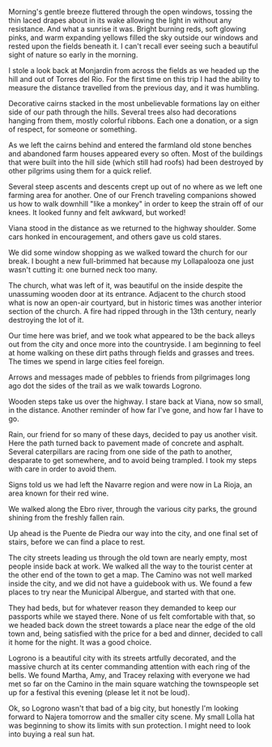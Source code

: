 Morning's gentle breeze fluttered through the open windows, tossing the thin laced drapes about in its wake allowing the light in without any resistance. And what a sunrise it was. Bright burning reds, soft glowing pinks, and warm expanding yellows filled the sky outside our windows and rested upon the fields beneath it. I can't recall ever seeing such a beautiful sight of nature so early in the morning.

I stole a look back at Monjardin from across the fields as we headed up the hill and out of Torres del Rio. For the first time on this trip I had the ability to measure the distance travelled from the previous day, and it was humbling.

Decorative cairns stacked in the most unbelievable formations lay on either side of our path through the hills. Several trees also had decorations hanging from them, mostly colorful ribbons. Each one a donation, or a sign of respect, for someone or something.

As we left the cairns behind and entered the farmland old stone benches and abandoned farm houses appeared every so often. Most of the buildings that were built into the hill side (which still had roofs) had been destroyed by other pilgrims using them for a quick relief.

Several steep ascents and descents crept up out of no where as we left one farming area for another. One of our French traveling companions showed us how to walk downhill "like a monkey" in order to keep the strain off of our knees. It looked funny and felt awkward, but worked!

Viana stood in the distance as we returned to the highway shoulder. Some cars honked in encouragement, and others gave us cold stares.

We did some window shopping as we walked toward the church for our break. I bought a new full-brimmed hat because my Lollapalooza one just wasn't cutting it: one burned neck too many.

The church, what was left of it, was beautiful on the inside despite the unassuming wooden door at its entrance. Adjacent to the church stood what is now an open-air courtyard, but in historic times was another interior section of the church. A fire had ripped through in the 13th century, nearly destroying the lot of it.

Our time here was brief, and we took what appeared to be the back alleys out from the city and once more into the countryside. I am beginning to feel at home walking on these dirt paths through fields and grasses and trees. The times we spend in large cities feel foreign.

Arrows and messages made of pebbles to friends from pilgrimages long ago dot the sides of the trail as we walk towards Logrono.

Wooden steps take us over the highway. I stare back at Viana, now so small, in the distance. Another reminder of how far I've gone, and how far I have to go.

Rain, our friend for so many of these days, decided to pay us another visit. Here the path turned back to pavement made of concrete and asphalt. Several caterpillars are racing from one side of the path to another, desparate to get somewhere, and to avoid being trampled. I took my steps with care in order to avoid them.

Signs told us we had left the Navarre region and were now in La Rioja, an area known for their red wine.

We walked along the Ebro river, through the various city parks, the ground shining from the freshly fallen rain.

Up ahead is the Puente de Piedra our way into the city, and one final set of stairs, before we can find a place to rest.

The city streets leading us through the old town are nearly empty, most people inside back at work. We walked all the way to the tourist center at the other end of the town to get a map. The Camino was not well marked inside the city, and we did not have a guidebook with us. We found a few places to try near the Municipal Albergue, and started with that one.

They had beds, but for whatever reason they demanded to keep our passports while we stayed there. None of us felt comfortable with that, so we headed back down the street towards a place near the edge of the old town and, being satisfied with the price for a bed and dinner, decided to call it home for the night. It was a good choice.

Logrono is a beautiful city with its streets artfully decorated, and the massive church at its center commanding attention with each ring of the bells. We found Martha, Amy, and Tracey relaxing with everyone we had met so far on the Camino in the main square watching the townspeople set up for a festival this evening (please let it not be loud).

Ok, so Logrono wasn't that bad of a big city, but honestly I'm looking forward to Najera tomorrow and the smaller city scene. My small Lolla hat was beginning to show its limits with sun protection. I might need to look into buying a real sun hat.